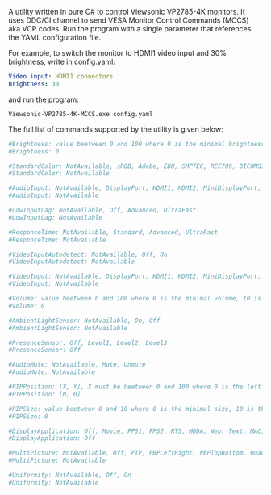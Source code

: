 ﻿A utility written in pure C# to control Viewsonic VP2785-4K monitors. It uses DDC/CI channel to send VESA Monitor Control Commands (MCCS) aka VCP codes. Run the program with a single parameter that references the YAML configuration file.

For example, to switch the monitor to HDMI1 video input and 30% brightness, write in config.yaml:

```yaml
Video input: HDMI1 connectors
Brightness: 30
```

and run the program:

```
Viewsonic-VP2785-4K-MCCS.exe config.yaml
```

The full list of commands supported by the utility is given below:

```yaml
#Brightness: value beetween 0 and 100 where 0 is the minimal brightness, 10 is the maximal brightness
#Brightness: 0

#StandardColor: NotAvailable, sRGB, Adobe, EBU, SMPTEC, REC709, DICOMSIM, DCIP3, CAL1, CAL2, CAL3, iPhone, Custom
#StandardColor: NotAvailable

#AudioInput: NotAvailable, DisplayPort, HDMI1, HDMI2, MiniDisplayPort, TypeC, Auto
#AudioInput: NotAvailable

#LowInputLag: NotAvailable, Off, Advanced, UltraFast
#LowInputLag: NotAvailable

#ResponceTime: NotAvailable, Standard, Advanced, UltraFast
#ResponceTime: NotAvailable

#VideoInputAutodetect: NotAvailable, Off, On
#VideoInputAutodetect: NotAvailable

#VideoInput: NotAvailable, DisplayPort, HDMI1, HDMI2, MiniDisplayPort, TypeC
#VideoInput: NotAvailable

#Volume: value beetween 0 and 100 where 0 is the minimal volume, 10 is the maximal volume
#Volume: 0

#AmbientLightSensor: NotAvailable, On, Off
#AmbientLightSensor: NotAvailable

#PresenceSensor: Off, Level1, Level2, Level3
#PresenceSensor: Off

#AudioMute: NotAvailable, Mute, Unmute
#AudioMute: NotAvailable

#PIPPosition: [X, Y], X must be beetween 0 and 100 where 0 is the left of the screen, 100 is the right of the screen, Y must be beetween 0 and 100 where 0 is the bottom of the screen, 100 is the top of the screen
#PIPPosition: [0, 0]

#PIPSize: value beetween 0 and 10 where 0 is the minimal size, 10 is the maximal size
#PIPSize: 0

#DisplayApplication: Off, Movie, FPS1, FPS2, RTS, MODA, Web, Text, MAC, CADCAM, Animation, VideoEdit, Retro, Photo, Landscape, Portrait, Monochrome
#DisplayApplication: Off

#MultiPicture: NotAvailable, Off, PIP, PBPLeftRight, PBPTopBottom, QuadWindows
#MultiPicture: NotAvailable

#Uniformity: NotAvailable, Off, On
#Uniformity: NotAvailable
```